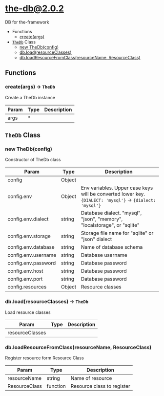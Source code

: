 # the-db@2.0.2

DB for the-framework

+ Functions
  + [create(args)](#the-db-function-create)
+ [`TheDb`](#the-db-classes) Class
  + [new TheDb(config)](#the-db-classes-the-db-constructor)
  + [db.load(resourceClasses)](#the-db-classes-the-db-load)
  + [db.loadResourceFromClass(resourceName, ResourceClass)](#the-db-classes-the-db-loadResourceFromClass)

## Functions

<a class='md-heading-link' name="the-db-function-create" ></a>

### create(args) -> `TheDb`

Create a TheDb instance

| Param | Type | Description |
| ----- | --- | -------- |
| args | * |  |



<a class='md-heading-link' name="the-db-classes"></a>

## `TheDb` Class






<a class='md-heading-link' name="the-db-classes-the-db-constructor" ></a>

### new TheDb(config)

Constructor of TheDb class

| Param | Type | Description |
| ----- | --- | -------- |
| config | Object |  |
| config.env | Object | Env variables. Upper case keys will be converted lower key. `{DIALECT: 'mysql'}` -> `{dialect: 'mysql'}` |
| config.env.dialect | string | Database dialect. "mysql", "json", "memory", "localstorage", or "sqlite" |
| config.env.storage | string | Storage file name for "sqlite" or "json" dialect |
| config.env.database | string | Name of database schema |
| config.env.username | string | Database username |
| config.env.password | string | Database password |
| config.env.host | string | Database password |
| config.env.port | string | Database password |
| config.resources | Object | Resource classes |


<a class='md-heading-link' name="the-db-classes-the-db-load" ></a>

### db.load(resourceClasses) -> `TheDb`

Load resource classes

| Param | Type | Description |
| ----- | --- | -------- |
| resourceClasses |  |  |


<a class='md-heading-link' name="the-db-classes-the-db-loadResourceFromClass" ></a>

### db.loadResourceFromClass(resourceName, ResourceClass)

Register resource form Resource Class

| Param | Type | Description |
| ----- | --- | -------- |
| resourceName | string | Name of resource |
| ResourceClass | function | Resource class to register |




